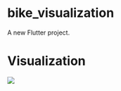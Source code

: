 # bike_visualization

A new Flutter project.
# Visualization

<img src="https://github.com/user-attachments/assets/0e278477-2a92-41dc-bcf4-4c92a204e51c">